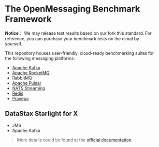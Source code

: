 # The OpenMessaging Benchmark Framework

**Notice：** We may release test results based on our fork this standard. For reference, you can purchase your benchmark tests on the cloud by yourself. 

This repository houses user-friendly, cloud-ready benchmarking suites for the following messaging platforms:

* [Apache Kafka](https://kafka.apache.org)
* [Apache RocketMQ](https://rocketmq.apache.org)
* [RabbitMQ](https://www.rabbitmq.com/)
* [Apache Pulsar](https://pulsar.apache.org)
* [NATS Streaming](https://nats.io/)
* [Redis](https://redis.com/)
* [Pravega](https://pravega.io/)

## DataStax Starlight for X

* JMS
* Apache Kafka

> More details could be found at the [official documentation](http://openmessaging.cloud/docs/benchmarks/).


